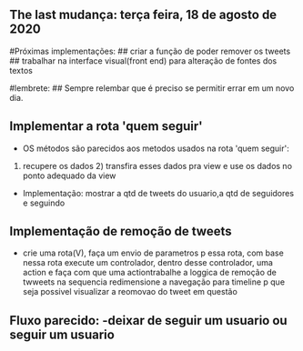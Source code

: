 ## The last mudança: terça feira, 18 de agosto de 2020

#Próximas implementações:
    ## criar a função de poder remover os tweets
    ## trabalhar na interface visual(front end) para alteração de fontes dos textos

#lembrete: 
    ## Sempre relembar que é preciso se permitir errar em um novo dia.
## Implementar a rota 'quem seguir'
- OS métodos são parecidos aos metodos usados na rota 'quem seguir':
1) recupere os dados 2) transfira esses dados pra view e use os dados no ponto adequado da view
- Implementação: mostrar a qtd de tweets do usuario,a qtd de seguidores e seguindo



## Implementação de remoção de tweets

- crie uma rota(V), faça um envio de parametros p essa rota, com base nessa rota execute um controlador,
dentro desse controlador, uma action e faça com que uma actiontrabalhe a loggica de remoção de twweets
na sequencia redimensione a navegação para timeline p que seja possivel visualizar a reomovao do tweet em questão
## Fluxo parecido: -deixar de seguir um usuario ou seguir um usuario